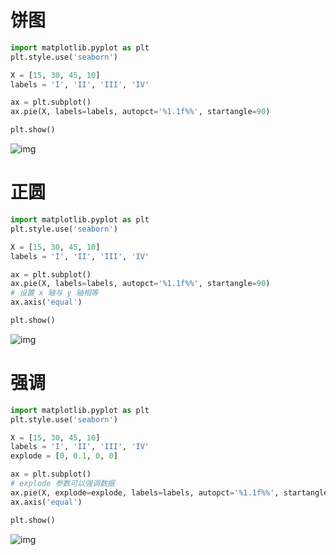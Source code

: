 # 饼图

```py
import matplotlib.pyplot as plt
plt.style.use('seaborn')

X = [15, 30, 45, 10]
labels = 'I', 'II', 'III', 'IV'

ax = plt.subplot()
ax.pie(X, labels=labels, autopct='%1.1f%%', startangle=90)

plt.show()
```

![img](/img/py/plt_pie/pie-1.png)

# 正圆

```py
import matplotlib.pyplot as plt
plt.style.use('seaborn')

X = [15, 30, 45, 10]
labels = 'I', 'II', 'III', 'IV'

ax = plt.subplot()
ax.pie(X, labels=labels, autopct='%1.1f%%', startangle=90)
# 设置 x 轴与 y 轴相等
ax.axis('equal')

plt.show()
```

![img](/img/py/plt_pie/pie-2.png)

# 强调

```py
import matplotlib.pyplot as plt
plt.style.use('seaborn')

X = [15, 30, 45, 10]
labels = 'I', 'II', 'III', 'IV'
explode = [0, 0.1, 0, 0]

ax = plt.subplot()
# explode 参数可以强调数据
ax.pie(X, explode=explode, labels=labels, autopct='%1.1f%%', startangle=90)
ax.axis('equal')

plt.show()
```

![img](/img/py/plt_pie/pie-3.png)
